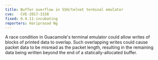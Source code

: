 ```yaml
---
title: Buffer overflow in SSH/telnet terminal emulator
cve:   CVE-2017-3158
fixed: 0.9.11-incubating
reporters: Hariprasad Ng
---
```


A race condition in Guacamole's terminal emulator could allow writes of blocks
of printed data to overlap. Such overlapping writes could cause packet data to
be misread as the packet length, resulting in the remaining data being written
beyond the end of a statically-allocated buffer.

